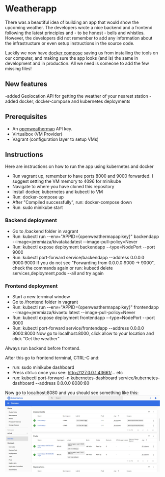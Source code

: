 # Weatherapp

There was a beautiful idea of building an app that would show the upcoming weather. The developers wrote a nice backend and a frontend following the latest principles and - to be honest - bells and whistles. However, the developers did not remember to add any information about the infrastructure or even setup instructions in the source code.

Luckily we now have [docker compose](https://docs.docker.com/compose/) saving us from installing the tools on our computer, and making sure the app looks (and is) the same in development and in production. All we need is someone to add the few missing files!

## New features

-added Geolocation API for getting the weather of your nearest station
-added docker, docker-compose and kubernetes deployments

## Prerequisites

* An [openweathermap](http://openweathermap.org/) API key.
* Virtualbox (VM Provider)
* Vagrant (configuration layer to setup VMs)

## Instructions

Here are instructions on how to run the app using kubernetes and docker

- Run vagrant up, remember to have ports 8000 and 9000 forwarded. I suggest setting the VM memory to 4096 for minikube
- Navigate to where you have cloned this repository
- Install docker, kubernetes and kubectl to VM
- Run: docker-compose up
- After "Compiled successfully", run: docker-compose down
- Run: sudo minikube start
### Backend deployment
- Go to /backend folder in vagrant
- Run: kubectl run --env="APPID={openweathermapapikey}" backendapp --image=jeremiaza/kivataka:latest --image-pull-policy=Never
- Run: kubectl expose deployment backendapp --type=NodePort --port 9000
- Run: kubectl port-forward service/backendapp --address 0.0.0.0 9000:9000
If you do not see "Forwarding from 0.0.0.0:9000 -> 9000", check the commands again or run: kubectl delete services,deployment,pods --all
and try again
### Frontend deployment
- Start a new terminal window
- Go to /frontend folder in vagrant
- Run: kubectl run --env="APPID={openweathermapapikey}" frontendapp --image=jeremiaza/kivaetu:latest --image-pull-policy=Never
- Run: kubectl expose deployment frontendapp --type=NodePort --port 8000
- Run: kubectl port-forward service/frontendapp --address 0.0.0.0 8000:8000
Now go to localhost:8000, click allow to your location and click "Get the weather"

Always run backend before frontend.

After this go to frontend terminal, CTRL-C and:
- run: sudo minikube dashboard
- Press ctrl+c once you see: http://127.0.0.1:43661/... etc
- run: kubectl port-forward -n kubernetes-dashboard service/kubernetes-dashboard --address 0.0.0.0 8080:80

Now go to localhost:8080 and you should see something like this:
![alt text](https://github.com/Jeremiaza/Weather-App/blob/master/frontend/src/public/KubeDashBoard.jpg)
